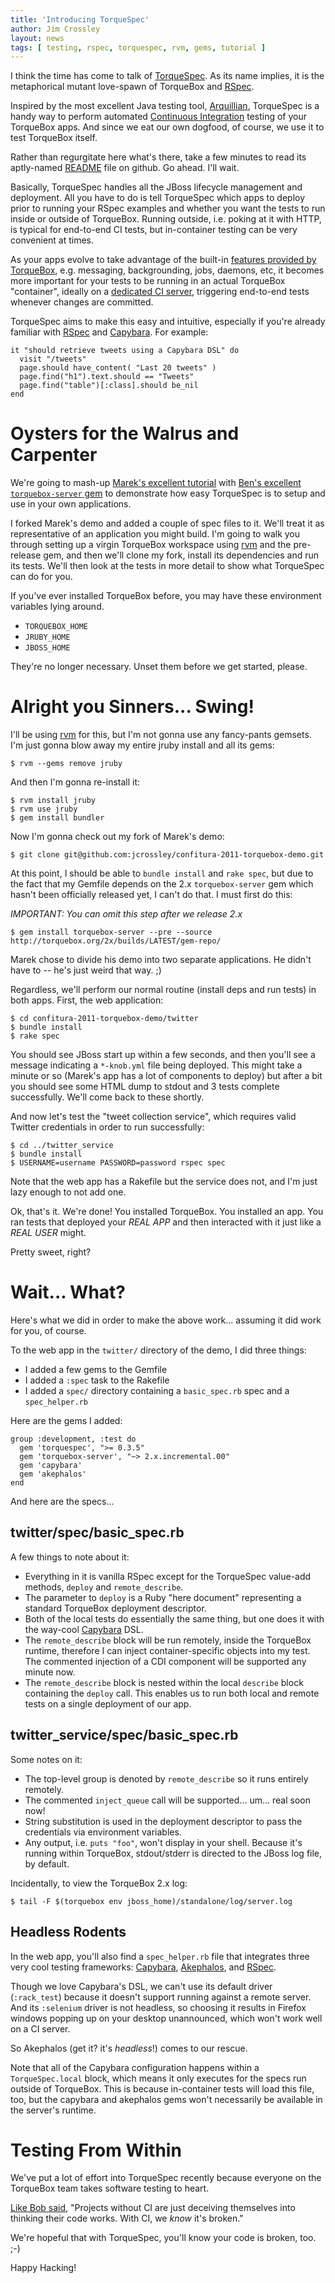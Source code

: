```yaml
---
title: 'Introducing TorqueSpec'
author: Jim Crossley
layout: news
tags: [ testing, rspec, torquespec, rvm, gems, tutorial ]
---
```


[TorqueSpec]: http://github.com/torquebox/torquespec
[Arquillian]: http://arquillian.org
[gem]:        /news/2011/06/10/torquebox-gem/
[tutorial]:   /news/2011/06/13/torquebox-a-javaists-tutorial-on-messaging-services-and-cdi-in-ruby/
[ci]:         http://en.wikipedia.org/wiki/Continuous_integration
[rvm]:        https://rvm.beginrescueend.com/
[README]:     https://github.com/torquebox/torquespec/blob/master/README.org
[RSpec]:      http://relishapp.com/rspec
[bees]:       http://www.cloudbees.com/
[Capybara]:   https://github.com/jnicklas/capybara
[Akephalos]:  https://github.com/bernerdschaefer/akephalos
[quote]:      http://twitter.com/#!/bobmcwhirter/status/79417826041004032


I think the time has come to talk of [TorqueSpec].  As its name
implies, it is the metaphorical mutant love-spawn of TorqueBox and
[RSpec].

Inspired by the most excellent Java testing tool, [Arquillian],
TorqueSpec is a handy way to perform automated
[Continuous Integration][ci] testing of your TorqueBox apps.  And
since we eat our own dogfood, of course, we use it to test TorqueBox
itself.

Rather than regurgitate here what's there, take a few minutes to read
its aptly-named [README] file on github.  Go ahead.  I'll wait.

Basically, TorqueSpec handles all the JBoss lifecycle management and
deployment.  All you have to do is tell TorqueSpec which apps to
deploy prior to running your RSpec examples and whether you want the
tests to run inside or outside of TorqueBox.  Running outside,
i.e. poking at it with HTTP, is typical for end-to-end CI tests, but
in-container testing can be very convenient at times.

As your apps evolve to take advantage of the built-in
[features provided by TorqueBox](/features), e.g. messaging,
backgrounding, jobs, daemons, etc, it becomes more important for your
tests to be running in an actual TorqueBox "container", ideally on a
[dedicated CI server][bees], triggering end-to-end tests whenever
changes are committed.

TorqueSpec aims to make this easy and intuitive, especially if you're
already familiar with [RSpec] and [Capybara].  For example:

    it "should retrieve tweets using a Capybara DSL" do
      visit "/tweets"
      page.should have_content( "Last 20 tweets" )
      page.find("h1").text.should == "Tweets"
      page.find("table")[:class].should be_nil
    end

# Oysters for the Walrus and Carpenter

We're going to mash-up [Marek's excellent tutorial][tutorial] with
[Ben's excellent `torquebox-server` gem][gem] to demonstrate how easy
TorqueSpec is to setup and use in your own applications.

I forked Marek's demo and added a couple of spec files to it.  We'll
treat it as representative of an application you might build.  I'm
going to walk you through setting up a virgin TorqueBox workspace
using [rvm] and the pre-release gem, and then we'll clone my fork,
install its dependencies and run its tests.  We'll then look at the
tests in more detail to show what TorqueSpec can do for you.

If you've ever installed TorqueBox before, you may have these
environment variables lying around.  

- `TORQUEBOX_HOME`
- `JRUBY_HOME`
- `JBOSS_HOME`

They're no longer necessary.  Unset them before we get started,
please.

# Alright you Sinners... Swing!

I'll be using [rvm] for this, but I'm not gonna use any fancy-pants
gemsets.  I'm just gonna blow away my entire jruby install and all its
gems:

    $ rvm --gems remove jruby

And then I'm gonna re-install it:

    $ rvm install jruby
    $ rvm use jruby
    $ gem install bundler

Now I'm gonna check out my fork of Marek's demo:

    $ git clone git@github.com:jcrossley/confitura-2011-torquebox-demo.git

At this point, I should be able to `bundle install` and `rake spec`,
but due to the fact that my Gemfile depends on the 2.x
`torquebox-server` gem which hasn't been officially released yet, I
can't do that.  I must first do this:

*IMPORTANT: You can omit this step after we release 2.x*

    $ gem install torquebox-server --pre --source http://torquebox.org/2x/builds/LATEST/gem-repo/

Marek chose to divide his demo into two separate applications.  He
didn't have to -- he's just weird that way.  ;)

Regardless, we'll perform our normal routine (install deps and run
tests) in both apps.  First, the web application:

    $ cd confitura-2011-torquebox-demo/twitter
    $ bundle install
    $ rake spec

You should see JBoss start up within a few seconds, and then you'll
see a message indicating a `*-knob.yml` file being deployed.  This
might take a minute or so (Marek's app has a lot of components to
deploy) but after a bit you should see some HTML dump to stdout and 3
tests complete successfully.  We'll come back to these shortly.

And now let's test the "tweet collection service", which requires
valid Twitter credentials in order to run successfully:

    $ cd ../twitter_service
    $ bundle install
    $ USERNAME=username PASSWORD=password rspec spec

Note that the web app has a Rakefile but the service does not, and I'm
just lazy enough to not add one.

Ok, that's it.  We're done!  You installed TorqueBox.  You installed
an app.  You ran tests that deployed your *REAL APP* and then
interacted with it just like a *REAL USER* might.

Pretty sweet, right?

# Wait... What?

Here's what we did in order to make the above work... assuming it did
work for you, of course.  

To the web app in the `twitter/` directory of the demo, I did three
things:

- I added a few gems to the Gemfile
- I added a `:spec` task to the Rakefile
- I added a `spec/` directory containing a `basic_spec.rb` spec and a
  `spec_helper.rb`

Here are the gems I added:

    group :development, :test do
      gem 'torquespec', ">= 0.3.5"
      gem 'torquebox-server', "~> 2.x.incremental.00"
      gem 'capybara'
      gem 'akephalos'
    end

And here are the specs...

## twitter/spec/basic\_spec.rb

<script src='https://gist.github.com/1030828.js'></script>

A few things to note about it:

- Everything in it is vanilla RSpec except for the TorqueSpec
  value-add methods, `deploy` and `remote_describe`.
- The parameter to `deploy` is a Ruby "here document" representing a
  standard TorqueBox deployment descriptor.
- Both of the local tests do essentially the same thing, but one does
  it with the way-cool [Capybara] DSL.
- The `remote_describe` block will be run remotely, inside the
  TorqueBox runtime, therefore I can inject container-specific objects
  into my test.  The commented injection of a CDI component will be
  supported any minute now.
- The `remote_describe` block is nested within the local `describe`
  block containing the `deploy` call.  This enables us to run both
  local and remote tests on a single deployment of our app.

## twitter\_service/spec/basic\_spec.rb

<script src='https://gist.github.com/1030856.js'></script>

Some notes on it:

- The top-level group is denoted by `remote_describe` so it runs
  entirely remotely.
- The commented `inject_queue` call will be supported... um... real
  soon now!
- String substitution is used in the deployment descriptor to pass the
  credentials via environment variables.
- Any output, i.e. `puts "foo"`, won't display in your shell. Because
  it's running within TorqueBox, stdout/stderr is directed to the
  JBoss log file, by default.

Incidentally, to view the TorqueBox 2.x log:

    $ tail -F $(torquebox env jboss_home)/standalone/log/server.log

## Headless Rodents

In the web app, you'll also find a `spec_helper.rb` file that
integrates three very cool testing frameworks: [Capybara],
[Akephalos], and [RSpec].

<script src='https://gist.github.com/1030880.js'></script>

Though we love Capybara's DSL, we can't use its default driver
(`:rack_test`) because it doesn't support running against a remote
server.  And its `:selenium` driver is not headless, so choosing it
results in Firefox windows popping up on your desktop unannounced,
which won't work well on a CI server.

So Akephalos (get it? it's *headless*!) comes to our rescue.

Note that all of the Capybara configuration happens within a
`TorqueSpec.local` block, which means it only executes for the specs
run outside of TorqueBox.  This is because in-container tests will
load this file, too, but the capybara and akephalos gems won't
necessarily be available in the server's runtime.

# Testing From Within

We've put a lot of effort into TorqueSpec recently because everyone on
the TorqueBox team takes software testing to heart.

[Like Bob said][quote], "Projects without CI are just deceiving
themselves into thinking their code works. With CI, we *know* it's
broken."

We're hopeful that with TorqueSpec, you'll know your code is broken,
too.  ;-)

Happy Hacking!
